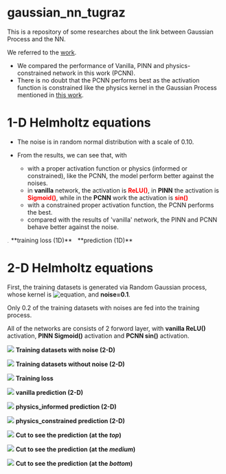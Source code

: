 # gaussian_nn_tugraz
This is a repository of some researches about the link between Gaussian Process and the NN.

We referred to the [work](https://arxiv.org/abs/2209.12737).

- We compared the performance of Vanilla, PINN and physics-constrained network in this work (PCNN).
- There is no doubt that the PCNN performs best as the activation function is constrained like the physics kernel 
in the Gaussian Process mentioned in [this work](https://arxiv.org/pdf/1905.07907.pdf).

# 1-D Helmholtz equations
- The noise is in random normal distribution with a scale of 0.10.

- From the results, we can see that, with 
    - with a proper activation function or physics (informed or constrained), like the PCNN, the model perform
better against the noises.
    - in **vanilla** network, the activation is <span style="color:red">**ReLU()**</span>, 
  in **PINN** the activation is <span style="color:red">**Sigmoid()**</span>, while in the
  **PCNN** work the activation is <span style="color:red">**sin()**</span>
    - with a constrained proper activation function, the PCNN performs the best.
    - compared with the results of 'vanilla' network, the PINN and PCNN behave better against the noise.

<img height="5" src="./figs/loss_train.png" title="training loss (1D)"/>
**training loss (1D)**

<img height="5" src="./figs/prediction.png" title="prediction (1D)"/>
**prediction (1D)**


# 2-D Helmholtz equations
First, the training datasets is generated via Random Gaussian process, whose kernel is 
![equation](https://latex.codecogs.com/svg.image?J_0(k\|\mathbf{x}&space;-\mathbf{x}'&space;\|)), and **noise=0.1**.

Only 0.2 of the training datasets with noises are fed into the training process.

All of the networks are consists of 2 forword layer, with **vanilla ReLU()** activation, **PINN Sigmoid()** activation 
and **PCNN 
sin()** activation.


![](./helmholtz_2d/xy_data/contourf_helmholtz_noise.png)
**Training datasets with noise (2-D)**

![](./helmholtz_2d/xy_data/contourf_helmholtz_Truth.png)
**Training datasets without noise (2-D)**

![](./helmholtz_2d/xy_data/training_loss.png)
**Training loss**

![](./helmholtz_2d/xy_data/vanilla.png)
**vanilla prediction (2-D)**

![](./helmholtz_2d/xy_data/physics_informed.png)
**physics_informed prediction (2-D)**

![](./helmholtz_2d/xy_data/physics_constrained.png)
**physics_constrained prediction (2-D)**


![](./helmholtz_2d/xy_data/error_cut_1.00.png)
**Cut to see the prediction (at the *top*)**

![](./helmholtz_2d/xy_data/error_cut_0.05.png)
**Cut to see the prediction (at the *medium*)**

![](./helmholtz_2d/xy_data/error_cut_-1.00.png)
**Cut to see the prediction (at the *bottom*)**







